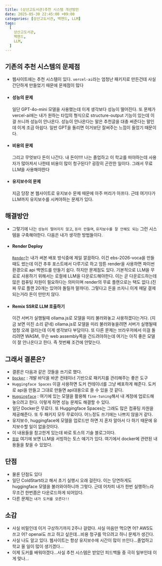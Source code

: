 ```yaml
---
title: (상산고도서관)추천 시스템 개선방안
date: 2025-05-30 22:45:00 +09:00
categories: [상산고도서관, 백엔드, LLM]
tags: 
  [
    상산고도서관,
    백엔드,
    LLM,
  ]
---
```

## 기존의 추천 시스템의 문제점
- 웹사이트에는 추천 시스템이 있다. `vercel-ai`라는 엄청난 패키지로 만든건데 사실 간단하게 만들었기 때문에 문제점이 많다
- #### 성능의 문제
  일단 GPT-4o-mini 모델을 사용했는데 이게 생각보다 성능이 떨어진다. 또 문제가 vercel-ai에는 내가 원하는 타입의 형식으로 structure-output 기능이 있는데 이걸 쓰니까 성능이 안나온다. 성능이 안나온다는 말은 추천글을 대충 써준다는 말인데 이게 조금 아쉽다. 일반 GPT을 돌리면 이거보단 잘써주는 느낌이 들었기 때문이다. 

- #### 비용의 문제 
  그리고 무엇보다 돈이 나간다. 내 돈이!!!! 나는 졸업하고 이 학교를 떠야하는데 사용자가 많아져서 나한테 비용이 많이 청구된다? 굉장히 곤란한 일이다. 그래서 무료 LLM을 사용해야한다

- #### 유지보수의 문제
  지금 당장 본 웹사이트로 유지보수 문제 때문에 아주 머리가 아프다. 근데 여기다가 LLM까지 유지보수를 시켜야하는 문제가 있다. 

## 해결방안
- 그렇기에 나는 `성능이 떨어지지 않고`, `돈이 안들며`, `유지보수를 잘 안해도 되는` 그런 시스템을 구축해야한다. 다음은 내가 생각한 방법들이다. 
- #### Render Deploy
  [`Render`](https://render.com/)는 내가 써본 배포 방식중에 제일 깔끔하다. 이건 ebs-2026-voca을 만들때도 썼는데 이건 추후 포스트에서 다루기로 하고 암튼 render을 사용하면 파이썬 환경으로 api 백엔드를 만들기 쉽다. 
  하지만 문제점도 있다. 기본적으로 LLM을 무료로 사용하기 위해서는 로컬에 LLM을 다운로드해야한다. 이는 곧 다운로드하는데 많은 컴퓨팅 자원이 필요하다는 의미이며 render의 무료 플랜으로는 택도 없다.(진짜 무료 플랜 20개는 있어야 돌릴까 말까다). 그렇다고 돈을 쓰자니 이게 매달 결제되는거라 돈이 만만치 않다.
- #### Remix SSR로 LLM 호출하기
  이건 서버가 실행될때 ollama.js로 모델을 미리 불러와놓고 사용하겠다는거다. (지금 보면 미친 소리 같네) ollama.js로 모델을 미리 불러와놓을려면 서버가 실행될때 엄청 오래 걸리는데 이게 생각보다 부담이다. 또 다른 문제는 브라우저에서 이걸 돌리려면 WASM, 무슨 web assembly쪽을 건드려야하는데 여기는 아직 좋은 모델이 잘 안나온다고 한다. 즉 첫번째 조건에 안맞는다.

## 그래서 결론은?
- 결론은 다음과 같은 것들을 쓰기로 했다.
- [`Docker`](https://docker.com/) : 개발 바닥을 바꾼 컨테이너 기반으로 패키지를 관리해주는 좋은 도구
- `Huggingface Spaces` 이걸 사용하면 도커 컨테이너를 그냥 베포하게 해준다. 도커로 api을 만들고 그대로 만들면 api대용으로 쓸 수 있을 것 같다. 
- [`Huggingface`](https://huggingface.co/) : 여기에 있는 모델을 활용해 `fine-tuning`해서 내 계정에 업로드해놓으려고 한다. 이렇게 하면 성능 문제도 해결할 수 있다. 
- 일단 Docker은 무료다. 또 Huggingface Spaces는 그래도 많은 컴퓨팅 자원을 제공해준다. 또 두 패키지 모두 무료이다. 어느정도 쓰기에는 나쁘지 않을거 같다. 
- 유지보수, huggingface에 모델을 업로드만 하면 지 혼자 알아서 다 하기 때문에 유지보수할 일이 없을것이다. 
- 이 내용들을 참고한게 있는데 바로 토스의 기술 블로그이다. 
- [`원문`](https://toss.tech/article/llm-serving) 여기에 보면 LLM을 서빙하는 토스 얘기가 있다. 여기에서 docker에 관련된 내용들을 찾을 수 있었다. 

## 단점
- 물론 단점도 있다
- 일단 ColdStart라고 해서 초기 실행시 오래 걸린다. 이는 당연하게도 huggingface 모델을 불러와야하니까 그렇다. 근데 어차피 내가 한번 실행하느라 무조건 한번쯤은 다운로드하게 되어있다. 
- 다른 문제는 `내가 도커를 모른다!!`

## 소감
- 사실 비밀인데 이거 구상하기까지 2주나 걸렸다. 사실 마음만 먹으면 어? AWS도 쓰고 어? openai도 쓰고 하고 싶은데...비용 청구를 막으려고 하니 문제가 생긴다. 
- 사실 나도 알고 있다. 웹사이트는 항상 유지보수에 시간이 많이 쓰인다...졸업하고 학교 올 일이 많이 생기겠다...
- 이제 도커를 배워야겠다...사실 추천 시스템은 받았던 피드백들 중 극히 일부인데 이게 맞나...
